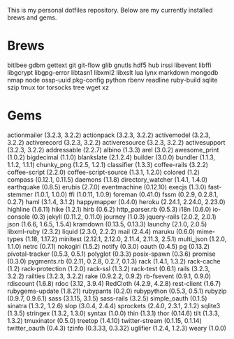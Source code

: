 This is my personal dotfiles repository. Below are my currently installed brews and gems.

# Brews
bitlbee
gdbm
gettext
git
git-flow
glib
gnutls
hdf5
hub
irssi
libevent
libffi
libgcrypt
libgpg-error
libtasn1
libxml2
libxslt
lua
lynx
markdown
mongodb
nmap
node
ossp-uuid
pkg-config
python
rbenv
readline
ruby-build
sqlite
szip
tmux
tor
torsocks
tree
wget
xz

# Gems
actionmailer (3.2.3, 3.2.2)
actionpack (3.2.3, 3.2.2)
activemodel (3.2.3, 3.2.2)
activerecord (3.2.3, 3.2.2)
activeresource (3.2.3, 3.2.2)
activesupport (3.2.3, 3.2.2)
addressable (2.2.7)
albino (1.3.3)
arel (3.0.2)
awesome_print (1.0.2)
bigdecimal (1.1.0)
blankslate (2.1.2.4)
builder (3.0.0)
bundler (1.1.3, 1.1.2, 1.1.1)
chunky_png (1.2.5, 1.2.1)
classifier (1.3.3)
coffee-rails (3.2.2)
coffee-script (2.2.0)
coffee-script-source (1.3.1, 1.2.0)
colored (1.2)
compass (0.12.1, 0.11.5)
daemons (1.1.8)
directory_watcher (1.4.1, 1.4.0)
earthquake (0.8.5)
erubis (2.7.0)
eventmachine (0.12.10)
execjs (1.3.0)
fast-stemmer (1.0.1, 1.0.0)
ffi (1.0.11, 1.0.9)
foreman (0.41.0)
fssm (0.2.9, 0.2.8.1, 0.2.7)
haml (3.1.4, 3.1.2)
happymapper (0.4.0)
heroku (2.24.1, 2.24.0, 2.23.0)
highline (1.6.11)
hike (1.2.1)
hirb (0.6.2)
http_parser.rb (0.5.3)
i18n (0.6.0)
io-console (0.3)
jekyll (0.11.2, 0.11.0)
journey (1.0.3)
jquery-rails (2.0.2, 2.0.1)
json (1.6.6, 1.6.5, 1.5.4)
kramdown (0.13.5, 0.13.3)
launchy (2.1.0, 2.0.5)
libxml-ruby (2.3.2)
liquid (2.3.0, 2.2.2)
mail (2.4.4)
maruku (0.6.0)
mime-types (1.18, 1.17.2)
minitest (2.12.1, 2.12.0, 2.11.4, 2.11.3, 2.5.1)
multi_json (1.2.0, 1.1.0)
netrc (0.7.1)
nokogiri (1.5.2)
notify (0.3.0)
oauth (0.4.5)
pg (0.13.2)
pivotal-tracker (0.5.3, 0.5.1)
polyglot (0.3.3)
posix-spawn (0.3.6)
promise (0.3.0)
pygments.rb (0.2.11, 0.2.8, 0.2.7, 0.1.3)
rack (1.4.1, 1.3.2)
rack-cache (1.2)
rack-protection (1.2.0)
rack-ssl (1.3.2)
rack-test (0.6.1)
rails (3.2.3, 3.2.2)
railties (3.2.3, 3.2.2)
rake (0.9.2.2, 0.9.2)
rb-fsevent (0.9.1, 0.9.0)
rdiscount (1.6.8)
rdoc (3.12, 3.9.4)
RedCloth (4.2.9, 4.2.8)
rest-client (1.6.7)
rubygems-update (1.8.21)
rubypants (0.2.0)
rubypython (0.5.3, 0.5.1)
rubyzip (0.9.7, 0.9.6.1)
sass (3.1.15, 3.1.5)
sass-rails (3.2.5)
simple_oauth (0.1.5)
sinatra (1.3.2, 1.2.6)
slop (3.0.4, 2.4.4)
sprockets (2.4.0, 2.3.1, 2.1.2)
sqlite3 (1.3.5)
stringex (1.3.2, 1.3.0)
syntax (1.0.0)
thin (1.3.1)
thor (0.14.6)
tilt (1.3.3, 1.3.2)
tmuxinator (0.5.0)
treetop (1.4.10)
twitter-stream (0.1.15, 0.1.14)
twitter_oauth (0.4.3)
tzinfo (0.3.33, 0.3.32)
uglifier (1.2.4, 1.2.3)
weary (1.0.0)
